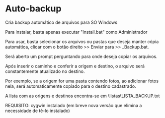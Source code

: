 # Auto-backup
 Cria backup automático de arquivos para SO Windows
 
 Para instalar, basta apenas executar "Install.bat" como Administrador

 Para usar, basta selecionar os arquivos ou pastas que deseja manter cópia automática, clicar com o botão direito >> Enviar para >> _Backup.bat.

 Será aberto um prompt perguntando para onde deseja copiar os arquivos.

 Após inserir o caminho e conferir a origem e destino, o arquivo será constantemente atualizado no destino.

 Por exemplo, se a origem for uma pasta contendo fotos, ao adicionar fotos nela, será automaticamente copiado para o destino cadastrado.
 
 A lista com as origens e destinos encontra-se em \listas\LISTA_BACKUP.txt
 
 REQUISITO: cygwin instalado (em breve nova versão que elimina a necessidade de tê-lo instalado)

